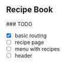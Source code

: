## Recipe Book

### TODO

- [x] basic routing
- [ ] recipe page
- [ ] menu with recipes
- [ ] header
